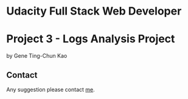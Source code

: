 # Udacity Full Stack Web Developer
# Project 3 - Logs Analysis Project

by Gene Ting-Chun Kao


## Contact
Any suggestion please contact [me](https://github.com/GeneKao).
